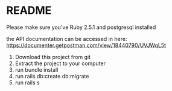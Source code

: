 # README

Please make sure you've Ruby 2.5.1 and postgresql installed

the API documentation can be accessed in here: https://documenter.getpostman.com/view/18440790/UVJWqL5t

1. Download this project from git
2. Extract the project to your computer
3. run bundle install
4. run rails db:create db:migrate
5. run rails s
